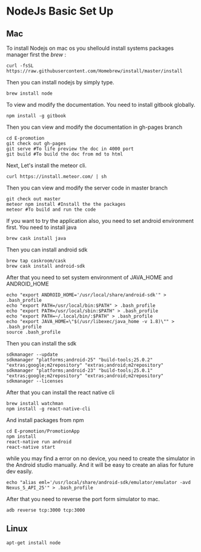 # NodeJs Basic Set Up

## Mac

To install Nodejs on mac os you shellould install systems packages manager first the *brew* :

```shell
curl -fsSL https://raw.githubusercontent.com/Homebrew/install/master/install
```
Then you can install nodejs by simply type.

```shell
brew install node
```

To view and modify the documentation. You need to install gitbook globally.

```shell
npm install -g gitbook
```

Then you can view and modify the documentation in gh-pages branch

```shell
cd E-promotion
git check out gh-pages
git serve #To life preview the doc in 4000 port
git build #To build the doc from md to html
```
Next, Let's install the meteor cli.
```shell
curl https://install.meteor.com/ | sh
```

Then you can view and modify the server code in master branch
```shell
git check out master
meteor npm install #Install the the packages
meteor #To build and run the code
```

If you want to try the application also, you need to set android environment first.
You need to install java
```shell
brew cask install java
```
Then you can install android sdk
```shell
brew tap caskroom/cask
brew cask install android-sdk
```
After that you need to set system environment of JAVA\_HOME and ANDROID\_HOME

``` shell
echo "export ANDROID_HOME='/usr/local/share/android-sdk'" > .bash_profile
echo "export PATH=/usr/local/bin:$PATH" > .bash_profile
echo "export PATH=/usr/local/sbin:$PATH" > .bash_profile
echo "export PATH=~/.local/bin/:$PATH" > .bash_profile
echo "export JAVA_HOME=\"$(/usr/libexec/java_home -v 1.8)\"" > .bash_profile
source .bash_profile

```
Then you can install the sdk

``` shell
sdkmanager --update
sdkmanager "platforms;android-25" "build-tools;25.0.2" "extras;google;m2repository" "extras;android;m2repository"
sdkmanager "platforms;android-23" "build-tools;25.0.1" "extras;google;m2repository" "extras;android;m2repository"
sdkmanager --licenses
```

After that you can install the react native cli
``` shell
brew install watchman
npm install -g react-native-cli
```
And install packages from npm

``` shell
cd E-promotion/PromotionApp
npm install
react-native run android
react-native start
```
while you may find a error on no device, you need to create the simulator in the Android studio manually.
And it will be easy to create an alias for future dev easily.
```shell
echo "alias eml='/usr/local/share/android-sdk/emulator/emulator -avd Nexus_S_API_25'" > .bash_profile
```
After that you need to reverse the port form simulator to mac.
```shell
adb reverse tcp:3000 tcp:3000
```

## Linux
```shell
apt-get install node
```
